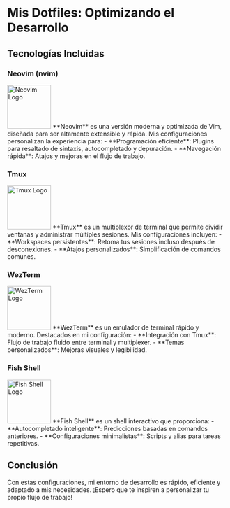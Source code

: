 # Mis Dotfiles: Optimizando el Desarrollo

## Tecnologías Incluidas

### Neovim (nvim)
<img src="https://upload.wikimedia.org/wikipedia/commons/3/3a/Neovim-mark.svg" alt="Neovim Logo" width="100" />
**Neovim** es una versión moderna y optimizada de Vim, diseñada para ser altamente extensible y rápida. Mis configuraciones personalizan la experiencia para:
- **Programación eficiente**: Plugins para resaltado de sintaxis, autocompletado y depuración.
- **Navegación rápida**: Atajos y mejoras en el flujo de trabajo.

### Tmux
<img src="https://upload.wikimedia.org/wikipedia/commons/2/21/Tmux_logo.svg" alt="Tmux Logo" width="100" />
**Tmux** es un multiplexor de terminal que permite dividir ventanas y administrar múltiples sesiones. Mis configuraciones incluyen:
- **Workspaces persistentes**: Retoma tus sesiones incluso después de desconexiones.
- **Atajos personalizados**: Simplificación de comandos comunes.

### WezTerm
<img src="https://wezfurlong.org/wezterm/img/icon.svg" alt="WezTerm Logo" width="100" />
**WezTerm** es un emulador de terminal rápido y moderno. Destacados en mi configuración:
- **Integración con Tmux**: Flujo de trabajo fluido entre terminal y multiplexer.
- **Temas personalizados**: Mejoras visuales y legibilidad.

### Fish Shell
<img src="https://fishshell.com/assets/img/logo.svg" alt="Fish Shell Logo" width="100" />
**Fish Shell** es un shell interactivo que proporciona:
- **Autocompletado inteligente**: Predicciones basadas en comandos anteriores.
- **Configuraciones minimalistas**: Scripts y alias para tareas repetitivas.



## Conclusión
Con estas configuraciones, mi entorno de desarrollo es rápido, eficiente y adaptado a mis necesidades. ¡Espero que te inspiren a personalizar tu propio flujo de trabajo!

